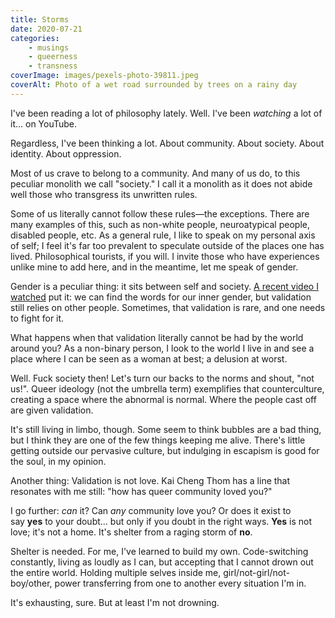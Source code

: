 ```yaml
---
title: Storms
date: 2020-07-21
categories:
    - musings
    - queerness
    - transness
coverImage: images/pexels-photo-39811.jpeg
coverAlt: Photo of a wet road surrounded by trees on a rainy day
---
```


I've been reading a lot of philosophy lately. Well. I've been *watching* a lot of it... on YouTube.

Regardless, I've been thinking a lot. About community. About society. About identity. About oppression.

Most of us crave to belong to a community. And many of us do, to this peculiar monolith we call "society." I call it a monolith as it does not abide well those who transgress its unwritten rules.

Some of us literally cannot follow these rules—the exceptions. There are many examples of this, such as non-white people, neuroatypical people, disabled people, etc. As a general rule, I like to speak on my personal axis of self; I feel it's far too prevalent to speculate outside of the places one has lived. Philosophical tourists, if you will. I invite those who have experiences unlike mine to add here, and in the meantime, let me speak of gender.

Gender is a peculiar thing: it sits between self and society. [A recent video I watched](https://www.youtube.com/watch?v=3z3fGPjVsEQ) put it: we can find the words for our inner gender, but validation still relies on other people. Sometimes, that validation is rare, and one needs to fight for it.

What happens when that validation literally cannot be had by the world around you? As a non-binary person, I look to the world I live in and see a place where I can be seen as a woman at best; a delusion at worst.

Well. Fuck society then! Let's turn our backs to the norms and shout, "not us!". Queer ideology (not the umbrella term) exemplifies that counterculture, creating a space where the abnormal is normal. Where the people cast off are given validation.

It's still living in limbo, though. Some seem to think bubbles are a bad thing, but I think they are one of the few things keeping me alive. There's little getting outside our pervasive culture, but indulging in escapism is good for the soul, in my opinion.

Another thing: Validation is not love. Kai Cheng Thom has a line that resonates with me still: "how has queer community loved you?"

I go further: *can* it? Can *any* community love you? Or does it exist to say **yes** to your doubt... but only if you doubt in the right ways. **Yes** is not love; it's not a home. It's shelter from a raging storm of **no**.

Shelter is needed. For me, I've learned to build my own. Code-switching constantly, living as loudly as I can, but accepting that I cannot drown out the entire world. Holding multiple selves inside me, girl/not-girl/not-boy/other, power transferring from one to another every situation I'm in.

It's exhausting, sure. But at least I'm not drowning.
